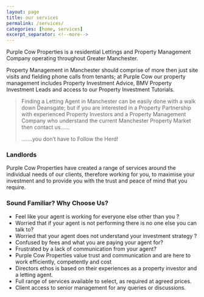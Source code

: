 ```yaml
---
layout: page
title: our services
permalink: /services/
categories: [home, services]
excerpt_separator: <!--more-->
---
```

Purple Cow Properties is a residential Lettings and Property Management Company operating throughout Greater Manchester.

Property Management in Manchester should comprise of more then just site visits and fielding phone calls from tenants; at Purple Cow our property management includes Property Investment Advice, BMV Property Investment Leads and access to our Property Investment Tutorials.
<!--more-->
> Finding a Letting Agent in Manchester can be easily done with a walk down Deansgate; but if you are interested in a Property Partnership with experienced Property Investors and a Property Management Company who understand the current Manchester Property Market then contact us......
> 
> .......you don’t have to Follow the Herd!

### Landlords ###
Purple Cow Properties have created a range of services around the individual needs of our clients, therefore working for you, to maximise your investment and to provide you with the trust and peace of mind that you require.

### Sound Familiar? Why Choose Us? ###

- Feel like your agent is working for everyone else other than you ?
- Worried that if your agent is not performing there is no one else you can talk to?
- Worried that your agent does not understand your investment strategy ?
- Confused by fees and what you are paying your agent for?
- Frustrated by a lack of communication from your agent?
- Purple Cow Properties value trust and communication and are here to work efficiently, competently and cost 
- Directors ethos is based on their experiences as a property investor and a letting agent.
- Full range of services available to select, as required at agreed prices.
- Client access to senior management for any queries or discussions.